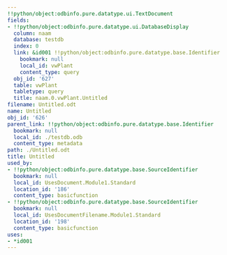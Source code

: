 ```yaml
---
!!python/object:odbinfo.pure.datatype.ui.TextDocument
fields:
- !!python/object:odbinfo.pure.datatype.ui.DatabaseDisplay
  column: naam
  database: testdb
  index: 0
  link: &id001 !!python/object:odbinfo.pure.datatype.base.Identifier
    bookmark: null
    local_id: vwPlant
    content_type: query
  obj_id: '627'
  table: vwPlant
  tabletype: query
  title: naam.0.vwPlant.Untitled
filename: Untitled.odt
name: Untitled
obj_id: '626'
parent_link: !!python/object:odbinfo.pure.datatype.base.Identifier
  bookmark: null
  local_id: ./testdb.odb
  content_type: metadata
path: ./Untitled.odt
title: Untitled
used_by:
- !!python/object:odbinfo.pure.datatype.base.SourceIdentifier
  bookmark: null
  local_id: UsesDocument.Module1.Standard
  location_id: '186'
  content_type: basicfunction
- !!python/object:odbinfo.pure.datatype.base.SourceIdentifier
  bookmark: null
  local_id: UsesDocumentFilename.Module1.Standard
  location_id: '198'
  content_type: basicfunction
uses:
- *id001
---
```

